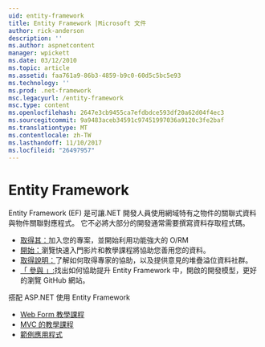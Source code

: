```yaml
---
uid: entity-framework
title: Entity Framework |Microsoft 文件
author: rick-anderson
description: ''
ms.author: aspnetcontent
manager: wpickett
ms.date: 03/12/2010
ms.topic: article
ms.assetid: faa761a9-86b3-4859-b9c0-60d5c5bc5e93
ms.technology: ''
ms.prod: .net-framework
msc.legacyurl: /entity-framework
msc.type: content
ms.openlocfilehash: 2647e3cb9455ca7efdbdce593df20a62d04f4ec3
ms.sourcegitcommit: 9a9483aceb34591c97451997036a9120c3fe2baf
ms.translationtype: MT
ms.contentlocale: zh-TW
ms.lasthandoff: 11/10/2017
ms.locfileid: "26497957"
---
```

<a name="entity-framework"></a>Entity Framework
====================
Entity Framework (EF) 是可讓.NET 開發人員使用網域特有之物件的關聯式資料與物件關聯對應程式。 它不必將大部分的開發通常需要撰寫資料存取程式碼。


- [取得其：](https://msdn.com/data/ee712906)加入您的專案，並開始利用功能強大的 O/RM
- [開始：](https://msdn.com/data/ee712907)瀏覽快速入門影片和教學課程將協助您善用您的資料。
- [取得說明：](https://msdn.com/data/hh913619)了解如何取得專家的協助，以及提供意見的堆疊溢位資料社群。
- [「 參與 」:](https://github.com/aspnet/EntityFramework6)找出如何協助提升 Entity Framework 中，開啟的開發模型，更好的瀏覽 GitHub 網站。


搭配 ASP.NET 使用 Entity Framework

- [Web Form 教學課程](web-forms/overview/older-versions-getting-started/getting-started-with-ef/the-entity-framework-and-aspnet-getting-started-part-1.md)
- [MVC 的教學課程](mvc/overview/getting-started/getting-started-with-ef-using-mvc/creating-an-entity-framework-data-model-for-an-asp-net-mvc-application.md)
- [範例應用程式](https://code.msdn.microsoft.com/ASPNET-MVC-Application-b01a9fe8)
